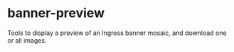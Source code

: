 # banner-preview
Tools to display a preview of an Ingress banner mosaic, and download one or all images.
